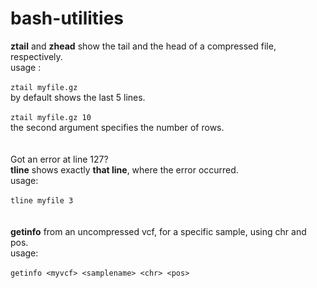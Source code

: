 # bash-utilities

**ztail** and **zhead** show the tail and the head of a compressed file, respectively.
 <br />
usage : 
 <br />
 <br />
`ztail myfile.gz`
 <br />
by default shows the last 5 lines.
 <br />
 <br />
`ztail myfile.gz 10`
 <br />
the second argument specifies the number of rows.
 <br />
 <br />
 <br />
Got an error at line 127?
 <br />
**tline** shows exactly **that line**, where the error occurred.
 <br />
usage:
 <br />
 <br />
`tline myfile 3`
<br />
 <br />
 <br />
**getinfo** from an uncompressed vcf, for a specific sample, using chr and pos.
 <br />
usage:
 <br />
 <br />
`getinfo <myvcf> <samplename> <chr> <pos>`


